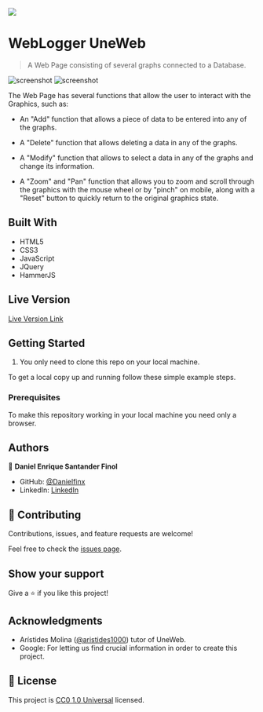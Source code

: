 ![](https://img.shields.io/badge/Uneweb-blue)

# WebLogger UneWeb

> A Web Page consisting of several graphs connected to a Database.

![screenshot](./img/app_screenshot.png)
![screenshot](./img/app_screenshot_mobile.png)

The Web Page has several functions that allow the user to interact with the Graphics, such as:

- An "Add" function that allows a piece of data to be entered into any of the graphs.

- A "Delete" function that allows deleting a data in any of the graphs.

- A "Modify" function that allows to select a data in any of the graphs and change its information.

- A "Zoom" and "Pan" function that allows you to zoom and scroll through the graphics with the mouse wheel or by "pinch" on mobile, along with a "Reset" button to quickly return to the original graphics state.

## Built With

- HTML5
- CSS3
- JavaScript
- JQuery
- HammerJS

## Live Version

[Live Version Link](#)
<!--(https://webloggerpage.000webhostapp.com/)-->


## Getting Started

1. You only need to clone this repo on your local machine.

To get a local copy up and running follow these simple example steps.

### Prerequisites

To make this repository working in your local machine you need only a browser.

<!-- ### Setup

### Install

### Usage

### Run tests

### Deployment -->



## Authors

👤 **Daniel Enrique Santander Finol**

- GitHub: [@Danielfinx](https://github.com/Danielfinx)
- LinkedIn: [LinkedIn](https://www.linkedin.com/in/daniel-santander-ab260b228/)

## 🤝 Contributing

Contributions, issues, and feature requests are welcome!

Feel free to check the [issues page](https://github.com/Danielfinx/Proyecto-Daniel_TECNUM_WebLogger_UneWeb/issues).

## Show your support

Give a ⭐️ if you like this project!

## Acknowledgments

- Arístides Molina ([@aristides1000](https://github.com/aristides1000)) tutor of UneWeb.
- Google: For letting us find crucial information in order to create this project.

## 📝 License

This project is [CC0 1.0 Universal](LICENSE) licensed.
